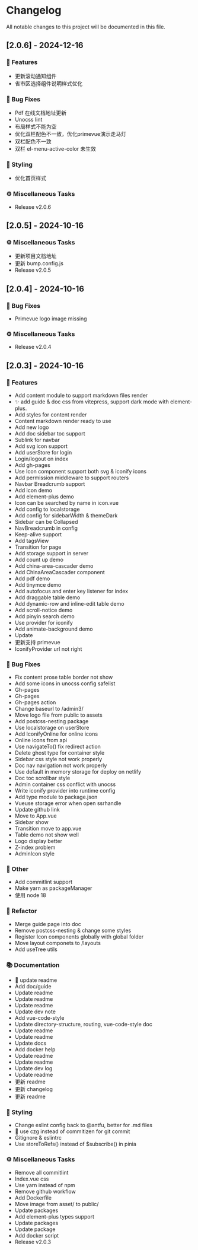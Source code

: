 # Changelog

All notable changes to this project will be documented in this file.

## [2.0.6] - 2024-12-16

### 🚀 Features

- 更新滚动通知组件
- 省市区选择组件说明样式优化

### 🐛 Bug Fixes

- Pdf 在线文档地址更新
- Unocss lint
- 布局样式不能为空
- 优化双栏配色不一致，优化primevue演示走马灯
- 双栏配色不一致
- 双栏 el-menu-active-color 未生效

### 🎨 Styling

- 优化首页样式

### ⚙️ Miscellaneous Tasks

- Release v2.0.6

## [2.0.5] - 2024-10-16

### ⚙️ Miscellaneous Tasks

- 更新项目文档地址
- 更新 bump.config.js
- Release v2.0.5

## [2.0.4] - 2024-10-16

### 🐛 Bug Fixes

- Primevue logo image missing

### ⚙️ Miscellaneous Tasks

- Release v2.0.4

## [2.0.3] - 2024-10-16

### 🚀 Features

- Add content module to support markdown files render
- :sparkles: add guide & doc css from vitepress, support dark mode with element-plus.
- Add styles for content render
- Content markdown render ready to use
- Add new logo
- Add doc sidebar toc support
- Sublink for navbar
- Add svg icon support
- Add userStore for login
- Login/logout on index
- Add gh-pages
- Use Icon component support both svg & iconify icons
- Add permission middleware to support routers
- Navbar Breadcrumb support
- Add icon demo
- Add element-plus demo
- Icon can be searched by name in icon.vue
- Add config to localstorage
- Add config for sidebarWidth & themeDark
- Sidebar can be Collapsed
- NavBreadcrumb in config
- Keep-alive support
- Add tagsView
- Transition for page
- Add storage support in server
- Add count up demo
- Add china-area-cascader demo
- Add ChinaAreaCascader component
- Add pdf demo
- Add tinymce demo
- Add autofocus and enter key listener for index
- Add draggable table demo
- Add dynamic-row and inline-edit table demo
- Add scroll-notice demo
- Add pinyin search demo
- Use provider for iconify
- Add animate-background demo
- Update
- 更新支持 primevue
- IconifyProvider url not right

### 🐛 Bug Fixes

- Fix content prose table border not show
- Add some icons in unocss config safelist
- Gh-pages
- Gh-pages
- Gh-pages action
- Change baseurl to /admin3/
- Move logo file from public to assets
- Add postcss-nesting package
- Use localstorage on userStore
- Add IconifyOnline for online icons
- Online icons from api
- Use navigateTo() fix redirect action
- Delete ghost type for container style
- Sidebar css style not work properly
- Doc nav navigation not work properly
- Use default in memory storage for deploy on netlify
- Doc toc scrollbar style
- Admin container css conflict with unocss
- Write iconify provider into runtime config
- Add type module to package.json
- Vueuse storage error when open ssrhandle
- Update github link
- Move <NuxtLayout> to App.vue
- Sidebar show
- Transition move to app.vue
- Table demo not show well
- Logo display better
- Z-index problem
- AdminIcon style

### 💼 Other

- Add commitlint support
- Make yarn as packageManager
- 使用 node 18

### 🚜 Refactor

- Merge guide page into doc
- Remove postcss-nesting & change some styles
- Register Icon components globally with global folder
- Move layout componets to /layouts
- Add useTree utils

### 📚 Documentation

- :memo: update readme
- Add doc/guide
- Update readme
- Update readme
- Update readme
- Update dev note
- Add vue-code-style
- Update directory-structure, routing, vue-code-style doc
- Update readme
- Update readme
- Update docs
- Add docker help
- Update readme
- Update readme
- Update dev log
- Update readme
- 更新 readme
- 更新 changelog
- 更新 readme

### 🎨 Styling

- Change eslint config back to @antfu, better for .md files
- :lipstick: use czg instead of commitizen for git commit
- Gitignore & eslintrc
- Use storeToRefs() instead of $subscribe() in pinia

### ⚙️ Miscellaneous Tasks

- Remove all commitlint
- Index.vue css
- Use yarn instead of npm
- Remove github workflow
- Add Dockerfile
- Move image from asset/ to public/
- Update packages
- Add element-plus types support
- Update packages
- Update package
- Add docker script
- Release v2.0.3

<!-- generated by git-cliff -->
